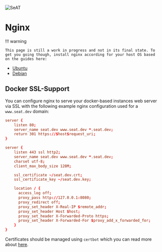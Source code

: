 ![SeAT](https://i.imgur.com/aPPOxSK.png)

# Nginx

!!! warning

    This page is still a work in progress and not in its final state. To get you going though, install nginx according for your host OS based on the guides here:

- [Ubuntu]
- [Debian]

## Docker SSL-Support

You can configure nginx to serve your docker-based instances web server via SSL with the following example nginx configuration used for a `www.seat.dev` domain:

````conf
server {
    listen 80;
    server_name seat.dev www.seat.dev *.seat.dev;
    return 301 https://$host$request_uri;
}

server {
    listen 443 ssl http2;
    server_name seat.dev www.seat.dev *.seat.dev;
    charset utf-8;
    client_max_body_size 128M;

    ssl_certificate ~/seat.dev.crt;
    ssl_certificate_key ~/seat.dev.key;

    location / {
      access_log off;
      proxy_pass http://127.0.0.1:8080;
      proxy_redirect off;
      proxy_set_header X-Real-IP $remote_addr;
      proxy_set_header Host $host;
      proxy_set_header X-Forwarded-Proto https;
      proxy_set_header X-Forwarded-For $proxy_add_x_forwarded_for;
    }
}
````

Certificates should be managed using `certbot` which you can read more about [here](https://letsencrypt.org/getting-started/).

[Ubuntu]: ../manual/ubuntu.md#web-server
[Debian]: ../manual/debian.md#web-server